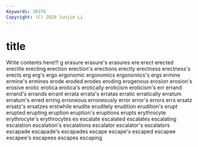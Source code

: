 ```yaml
---
Keywords: 30376
Copyright: (C) 2020 Junjie Li
---
```


# title

Write contents here!!!
g 
erasure 
erasure's 
erasures
ere 
erect 
erected 
erectile 
erecting 
erection 
erection's 
erections 
erectly 
erectness
erectness's 
erects 
erg 
erg's 
ergo 
ergonomic 
ergonomics 
ergonomics's 
ergs 
ermine
ermine's 
ermines 
erode 
eroded 
erodes 
eroding 
erogenous 
erosion 
erosion's 
erosive
erotic 
erotica 
erotica's 
erotically 
eroticism 
eroticism's 
err 
errand 
errand's 
errands
errant 
errata 
errata's 
erratas 
erratic 
erratically 
erratum 
erratum's 
erred 
erring
erroneous 
erroneously 
error 
error's 
errors 
errs 
ersatz 
ersatz's 
ersatzes 
erstwhile
erudite 
eruditely 
erudition 
erudition's 
erupt 
erupted 
erupting 
eruption 
eruption's 
eruptions
erupts 
erythrocyte 
erythrocyte's 
erythrocytes 
es 
escalate 
escalated 
escalates 
escalating 
escalation
escalation's 
escalations 
escalator 
escalator's 
escalators 
escapade 
escapade's 
escapades 
escape 
escape's
escaped 
escapee 
escapee's 
escapees 
escapes 
escaping 
